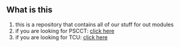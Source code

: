 ## What is this
1) this is a repository that contains all of our stuff for out modules
2) if you are looking for PSCCT: [click here](https://github.com/pendragons-code/CCC-modules-School/blob/master/PSCCT/research.md)
3) if you are looking for TCU: [click here](https://github.com/pendragons-code/CCC-modules-School/blob/master/TCU/research.md)